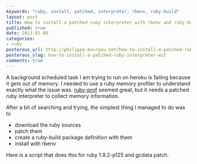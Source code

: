 ```yaml
---
keywords: "ruby, install, patched, interpreter, rbenv, ruby-build"
layout: post
title: How to install a patched ruby interpreter with rbenv and ruby-build
published: true
date: 2013-01-09
categories:
- ruby
posterous_url: http://philippe.bourgau.net/how-to-install-a-patched-ruby-interpreter-wit
posterous_slug: how-to-install-a-patched-ruby-interpreter-wit
comments: true
---
```

A background scheduled task I am trying to run on heroku is failing because it gets out of memory. I needed to use a ruby memory profiler to understand exactly what the issue was. <a href="https://github.com/rdp/ruby-prof">ruby-prof</a> seemed great, but it needs a patched ruby interpreter to collect memory information.

After a bit of searching and trying, the simplest thing I managed to do was to

* download the ruby sources
* patch them
* create a ruby-build package definition with them
* install with rbenv

Here is a script that does this for ruby 1.9.2-p125 and gcdata patch.

<script src="https://gist.github.com/4492543.js"></script>
